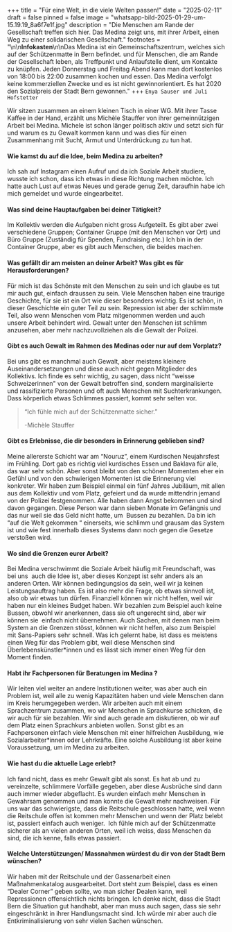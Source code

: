 +++
title = "Für eine Welt, in die viele Welten passen!"
date = "2025-02-11"
draft = false
pinned = false
image = "whatsapp-bild-2025-01-29-um-15.19.19_8a6f7e1f.jpg"
description = "Die Menschen am Rande der Gesellschaft treffen sich hier. Das Medina zeigt uns, mit ihrer Arbeit, einen Weg zu einer solidarischen Gesellschaft."
footnotes = "\n\n**Infokasten**\n\nDas Medina ist ein Gemeinschaftszentrum, welches sich auf der Schützenmatte in Bern befindet. und für Menschen, die am Rande der Gesellschaft leben, als Treffpunkt und Anlaufstelle dient, um Kontakte zu knüpfen. Jeden Donnerstag und Freitag Abend kann man dort kostenlos von 18:00 bis 22:00 zusammen kochen und essen. Das Medina verfolgt keine kommerziellen Zwecke und es ist nicht gewinnorientiert. Es hat 2020 den Sozialpreis der Stadt Bern gewonnen."
+++
`Enya Sauser und Juli Hofstetter`

Wir sitzen zusammen an einem kleinen Tisch in einer WG. Mit ihrer Tasse Kaffee in der Hand, erzählt uns Michèle Stauffer von ihrer gemeinnützigen Arbeit bei Medina. Michele ist schon länger politisch aktiv und setzt sich für und warum es zu Gewalt kommen kann und was dies für einen Zusammenhang mit Sucht, Armut und Unterdrückung zu tun hat.



#### **Wie kamst du auf die Idee, beim Medina zu arbeiten?**

Ich sah auf Instagram einen Aufruf und da ich Soziale Arbeit studiere, wusste ich schon, dass ich etwas in diese Richtung machen möchte. Ich hatte auch Lust auf etwas Neues und gerade genug Zeit, daraufhin habe ich mich gemeldet und wurde eingearbeitet. 



#### **Was sind deine Hauptaufgaben bei deiner Tätigkeit?**

Im Kollektiv werden die Aufgaben nicht gross Aufgeteilt. Es gibt aber zwei verschiedene Gruppen; Container Gruppe (mit den Menschen vor Ort) und Büro Gruppe (Zuständig für Spenden, Fundraising etc.) Ich bin in der Container Gruppe, aber es gibt auch Menschen, die beides machen. 



#### **Was gefällt dir am meisten an deiner Arbeit? Was gibt es für  Herausforderungen?**

Für mich ist das Schönste mit den Menschen zu sein und ich glaube es tut mir auch gut, einfach draussen zu sein. Viele Menschen haben eine traurige Geschichte, für sie ist ein Ort wie dieser besonders wichtig. Es ist schön, in dieser Geschichte ein guter Teil zu sein. Repression ist aber der schlimmste Teil, also wenn Menschen vom Platz mitgenommen werden und auch unsere Arbeit behindert wird. Gewalt unter den Menschen ist schlimm anzusehen, aber mehr nachzuvollziehen als die Gewalt der Polizei. 



#### **Gibt es auch Gewalt im Rahmen des Medinas oder nur auf dem Vorplatz?**

Bei uns gibt es manchmal auch Gewalt, aber meistens kleinere Auseinandersetzungen und diese auch nicht gegen Mitglieder des Kollektivs. Ich finde es sehr wichtig, zu sagen, dass nicht “weisse Schweizerinnen" von der Gewalt betroffen sind, sondern marginalisierte und rassifizierte Personen und oft auch Menschen mit Suchterkrankungen. Dass körperlich etwas Schlimmes passiert, kommt sehr selten vor.

> “Ich fühle mich auf der Schützenmatte sicher.”
>
> \-Michèle Stauffer
>
>

#### **Gibt es Erlebnisse, die dir besonders in Erinnerung geblieben sind?**

Meine allererste Schicht war am “Nouruz”, einem Kurdischen Neujahrsfest im Frühling. Dort gab es richtig viel kurdisches Essen und Baklava für alle, das war sehr schön. Aber sonst bleibt von den schönen Momenten eher ein Gefühl und von den schwierigen Momenten ist die Erinnerung viel konkreter. Wir haben zum Beispiel einmal ein fünf Jahres Jubiläum, mit allen aus dem Kollektiv und vom Platz, gefeiert und da wurde mittendrin jemand von der Polizei festgenommen. Alle haben dann Angst bekommen und sind davon gegangen. Diese Person war dann sieben Monate im Gefängnis und das nur weil sie das Geld nicht hatte, um  Bussen zu bezahlen. Da bin ich “auf die Welt gekommen “ einerseits, wie schlimm und grausam das System ist und wie fest innerhalb dieses Systems dann noch gegen die Gesetze verstoßen wird. 



#### **Wo sind die Grenzen eurer Arbeit?**

Bei Medina verschwimmt die Soziale Arbeit häufig mit Freundschaft, was bei uns  auch die Idee ist, aber dieses Konzept ist sehr anders als an anderen Orten. Wir können bedingungslos da sein, weil wir ja keinen Leistungsauftrag haben. Es ist also mehr die Frage, ob etwas sinnvoll ist, also ob wir etwas tun dürfen. Finanziell können wir nicht helfen, weil wir haben nur ein kleines Budget haben. Wir bezahlen zum Beispiel auch keine Bussen, obwohl wir anerkennen, dass sie oft ungerecht sind, aber wir können sie  einfach nicht übernehmen. Auch Sachen, mit denen man beim System an die Grenzen stösst, können wir nicht helfen, also zum Beispiel mit Sans-Papiers sehr schnell. Was ich gelernt habe, ist dass es meistens einen Weg für das Problem gibt, weil diese Menschen sind Überlebenskünstler*innen und es lässt sich immer einen Weg für den Moment finden.



#### **Habt ihr Fachpersonen für Beratungen im Medina ?**

Wir leiten viel weiter an andere Institutionen weiter, was aber auch ein Problem ist, weil alle zu wenig Kapazitäten haben und viele Menschen dann im Kreis herumgegeben werden. Wir arbeiten auch mit einem Sprachzentrum zusammen, wo wir Menschen in Sprachkurse schicken, die wir auch für sie bezahlen. Wir sind auch gerade am diskutieren, ob wir auf dem Platz einen Sprachkurs anbieten wollen. Sonst gibt es an Fachpersonen einfach viele Menschen mit einer hilfreichen Ausbildung, wie Sozialarbeiter*innen oder Lehrkräfte. Eine solche Ausbildung ist aber keine Voraussetzung, um im Medina zu arbeiten.



#### **Wie hast du die aktuelle Lage erlebt?**

Ich fand nicht, dass es mehr Gewalt gibt als sonst. Es hat ab und zu vereinzelte, schlimmere Vorfälle gegeben, aber diese Ausbrüche sind dann auch immer wieder abgeflacht. Es wurden einfach mehr Menschen in Gewahrsam genommen und man konnte die Gewalt mehr nachweisen. Für uns war das schwierigste, dass die Reitschule geschlossen hatte, weil wenn die Reitschule offen ist kommen mehr Menschen und wenn der Platz belebt ist, passiert einfach auch weniger.  Ich fühle mich auf der Schützenmatte sicherer als an vielen anderen Orten, weil ich weiss, dass Menschen da sind, die ich kenne, falls etwas passiert.



#### **Welche Unterstützungen/ Massnahmen würdest du dir von der Stadt Bern wünschen?**

Wir haben mit der Reitschule und der Gassenarbeit einen Maßnahmenkatalog ausgearbeitet. Dort steht zum Beispiel, dass es einen “Dealer Corner” geben sollte, wo man sicher Dealen kann, weil Repressionen offensichtlich nichts bringen. Ich denke nicht, dass die Stadt Bern die Situation gut handhabt, aber man muss auch sagen, dass sie sehr eingeschränkt in ihrer Handlungsmacht sind. Ich würde mir aber auch die Entkriminalisierung von sehr vielen Sachen wünschen.